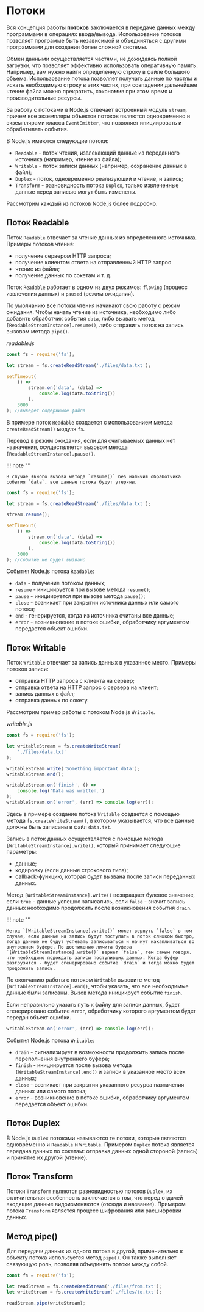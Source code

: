 # Потоки

Вся концепция работы **потоков** заключается в передаче данных между программами в операциях ввода/вывода. Использование потоков позволяет программе быть независимой и объединяться с другими программами для создания более сложной системы.

Обмен данными осуществляется частями, не дожидаясь полной загрузки, что позволяет эффективно использовать оперативную память. Например, вам нужно найти определенную строку в файле большого объема. Использование потока позволяет получать данные по частям и искать необходимую строку в этих частях, при совпадении дальнейшее чтение файла можно прекратить, сэкономив при этом время и производительные ресурсы.

За работу с потоками в Node.js отвечает встроенный модуль `stream`, причем все экземпляры объектов потоков являются одновременно и экземплярами класса `EventEmitter`, что позволяет инициировать и обрабатывать события.

В Node.js имеются следующие потоки:

-   `Readable` - поток чтения, извлекающий данные из переданного источника (например, чтение из файла);
-   `Writable` - поток записи данных (например, сохранение данных в файл);
-   `Duplex` - поток, одновременно реализующий и чтение, и запись;
-   `Transform` - разновидность потока `Duplex`, только извлеченные данные перед записью могут быть изменены.

Рассмотрим каждый из потоков Node.js более подробно.

## Поток Readable

Поток `Readable` отвечает за чтение данных из определенного источника. Примеры потоков чтения:

-   получение сервером HTTP запроса;
-   получение клиентом ответа на отправленный HTTP запрос
-   чтение из файла;
-   получение данных по сокетам и т. д.

Поток `Readable` работает в одном из двух режимов: `flowing` (процесс извлечения данных) и `paused` (режим ожидания).

По умолчанию все потоки чтения начинают свою работу с режим ожидания. Чтобы начать чтение из источника, необходимо либо добавить обработчик события `data`, либо вызвать метод `[ReadableStreamInstance].resume()`, либо отправить поток на запись вызовом метода `pipe()`.

_readable.js_

```js
const fs = require('fs');

let stream = fs.createReadStream('./files/data.txt');

setTimeout(
    () =>
        stream.on('data', (data) =>
            console.log(data.toString())
        ),
    3000
); //выведет содержимое файла
```

В примере поток `Readable` создается с использованием метода `createReadStream()` модуля `fs`.

Перевод в режим ожидания, если для считываемых данных нет назначения, осуществляется вызовом метода `[ReadableStreamInstance].pause()`.

!!! note ""

    В случае явного вызова метода `resume()` без наличия обработчика события `data`, все данные потока будут утеряны.

```js
const fs = require('fs');

let stream = fs.createReadStream('./files/data.txt');

stream.resume();

setTimeout(
    () =>
        stream.on('data', (data) =>
            console.log(data.toString())
        ),
    3000
); //событие не будет вызвано
```

События Node.js потока `Readable`:

-   `data` - получение потоком данных;
-   `resume` - инициируется при вызове метода `resume()`;
-   `pause` - инициируется при вызове метода `pause()`;
-   `close` - возникает при закрытии источника данных или самого потока;
-   `end` - генерируется, когда из источника считаны все данные;
-   `error` - возникновение в потоке ошибки, обработчику аргументом передается объект ошибки.

## Поток Writable

Поток `Writable` отвечает за запись данных в указанное место. Примеры потоков записи:

-   отправка HTTP запроса с клиента на сервер;
-   отправка ответа на HTTP запрос с сервера на клиент;
-   запись данных в файл;
-   отправка данных по сокету.

Рассмотрим пример работы с потоком Node.js `Writable`.

_writable.js_

```js
const fs = require('fs');

let writableStream = fs.createWriteStream(
    './files/data.txt'
);

writableStream.write('Something important data');
writableStream.end();

writableStream.on('finish', () =>
    console.log('Data was written.')
);
writableStream.on('error', (err) => console.log(err));
```

Здесь в примере создание потока `Writable` создается с помощью метода `fs.createWriteStream()`, в котором указывается, что все данные должны быть записаны в файл `data.txt`.

Запись в поток данных осуществляется с помощью метода `[WritableStreamInstance].write()`, который принимает следующие параметры:

-   данные;
-   кодировку (если данные строкового типа);
-   callback-функцию, которая будет вызвана после записи переданных данных.

Метод `[WritableStreamInstance].write()` возвращает булевое значение, если `true` - данные успешно записались, если `false` - значит запись данных необходимо продолжить после возникновения события `drain`.

!!! note ""

    Метод `[WritableStreamInstance].write()` может вернуть `false` в том случае, если данные на запись будут поступать в поток слишком быстро, тогда данные не будут успевать записываться и начнут накапливаться во внутреннем буфере. По достижению лимита буфера `[WritableStreamInstance].write()` вернет `false`, тем самым говоря. что необходимо подождать записи поступивших данных. Когда буфер разгрузится - будет сгенерировано событие `drain` и тогда можно будет продолжить запись.

По окончанию работы с потоком `Writable` вызовите метод `[WritableStreamInstance].end()`, чтобы указать, что все необходимые данные были записаны. Вызов метода инициирует событие `finish`.

Если неправильно указать путь к файлу для записи данных, будет сгенерировано событие `error`, обработчику которого аргументом будет передан объект ошибки.

```js
writableStream.on('error', (err) => console.log(err));
```

События Node.js потока `Writable`:

-   `drain` - сигнализирует в возможности продолжить запись после переполнения внутреннего буфера;
-   `finish` - инициируется после вызова метода `[WritableStreamInstance].end()` и записи в указанное место всех данных;
-   `close` - возникает при закрытии указанного ресурса назначения данных или самого потока;
-   `error` - возникновение в потоке ошибки, обработчику аргументом передается объект ошибки.

## Поток Duplex

В Node.js `Duplex` потоками называются те потоки, которые являются одновременно и `Readable` и `Writable`. Примером `Duplex` потока является передача данных по сокетам: отправка данных одной стороной (запись) и принятие их другой (чтение).

## Поток Transform

Потоки `Transform` являются разновидностью потоков `Duplex`, их отличительная особенность заключается в том, что перед отдачей входящие данные видоизменяются (отсюда и название). Примером потока `Transform` является процесс шифрования или расшифровки данных.

## Метод pipe()

Для передачи данных из одного потока в другой, применительно к объекту потока используется метод `pipe()`. Он также выполняет связующую роль, позволяя объединять потоки между собой.

```js
const fs = require('fs');

let readStream = fs.createReadStream('./files/from.txt');
let writeStream = fs.createWriteStream('./files/to.txt');

readStream.pipe(writeStream);
```
